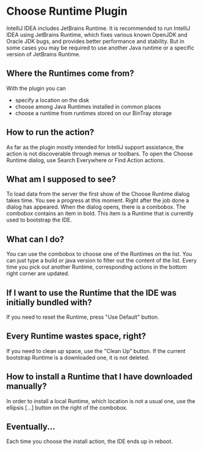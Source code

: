 # Choose Runtime Plugin

IntelliJ IDEA includes JetBrains Runtime. It is recommended to run IntelliJ IDEA using JetBrains Runtime, which fixes various known OpenJDK and Oracle JDK bugs, and provides better performance and stability. But in some cases you may be required to use another Java runtime or a specific version of JetBrains Runtime.

## Where the Runtimes come from?

With the plugin you can
* specify a location on the disk
* choose among Java Runtimes installed in common places
* choose a runtime from runtimes stored on our BinTray storage

## How to run the action?

As far as the plugin mostly intended for IntelliJ support assistance, the action is not discoverable through menus or toolbars. To open the Choose Runtime dialog, use Search Everywhere or Find Action actions.

## What am I supposed to see?

To load data from the server the first show of the Choose Runtime dialog takes time. You see a progress at this moment. Right after the job done a dialog has appeared. When the dialog opens, there is a combobox. The combobox contains an item in bold. This item is a Runtime that is currently used to bootstrap the IDE.

## What can I do?

You can use the combobox to choose one of the Runtimes on the list. You can just type a build or java version to filter out the content of the list. Every time you pick out another Runtime, corresponding actions in the bottom right corner are updated.

## If I want to use the Runtime that the IDE was initially bundled with?

If you need to reset the Runtime, press "Use Default" button.

## Every Runtime wastes space, right?

If you need to clean up space, use the "Clean Up” button. If the current bootstrap Runtime is a downloaded one, it is not deleted.

## How to install a Runtime that I have downloaded manually?

In order to install a local Runtime, which location is not a usual one, use the ellipsis [...] button on the right of the combobox.

## Eventually...

Each time you choose the install action, the IDE ends up in reboot.
